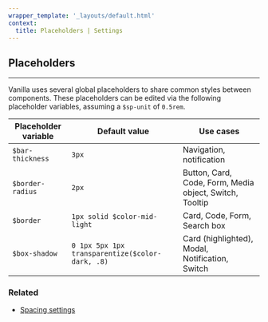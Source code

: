 ```yaml
---
wrapper_template: '_layouts/default.html'
context:
  title: Placeholders | Settings
---
```


## Placeholders

<hr>

Vanilla uses several global placeholders to share common styles between components. These placeholders can be edited via the following placeholder variables, assuming a `$sp-unit` of `0.5rem`.

| Placeholder variable | Default value                                   | Use cases                                               |
| -------------------- | ----------------------------------------------- | ------------------------------------------------------- |
| `$bar-thickness`     | `3px`                                           | Navigation, notification                                |
| `$border-radius`     | `2px`                                           | Button, Card, Code, Form, Media object, Switch, Tooltip |
| `$border`            | `1px solid $color-mid-light`                    | Card, Code, Form, Search box                            |
| `$box-shadow`        | `0 1px 5px 1px transparentize($color-dark, .8)` | Card (highlighted), Modal, Notification, Switch         |

### Related

- [Spacing settings](/docs/settings/spacing-settings)

